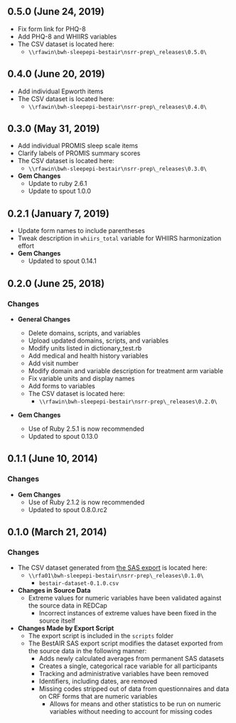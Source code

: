 ## 0.5.0 (June 24, 2019)

- Fix form link for PHQ-8
- Add PHQ-8 and WHIIRS variables
- The CSV dataset is located here:
  - `\\rfawin\bwh-sleepepi-bestair\nsrr-prep\_releases\0.5.0\`

## 0.4.0 (June 20, 2019)

- Add individual Epworth items
- The CSV dataset is located here:
  - `\\rfawin\bwh-sleepepi-bestair\nsrr-prep\_releases\0.4.0\`

## 0.3.0 (May 31, 2019)

- Add individual PROMIS sleep scale items
- Clarify labels of PROMIS summary scores
- The CSV dataset is located here:
  - `\\rfawin\bwh-sleepepi-bestair\nsrr-prep\_releases\0.3.0\`
- **Gem Changes**
  - Update to ruby 2.6.1
  - Update to spout 1.0.0

## 0.2.1 (January 7, 2019)

- Update form names to include parentheses
- Tweak description in `whiirs_total` variable for WHIIRS harmonization effort
- **Gem Changes**
  - Updated to spout 0.14.1

## 0.2.0 (June 25, 2018)

### Changes
- **General Changes**
  - Delete domains, scripts, and variables
  - Upload updated domains, scripts, and variables
  - Modify units listed in dictionary_test.rb
  - Add medical and health history variables
  - Add visit number
  - Modify domain and variable description for treatment arm variable
  - Fix variable units and display names
  - Add forms to variables
  - The CSV dataset is located here:
    - `\\rfawin\bwh-sleepepi-bestair\nsrr-prep\_releases\0.2.0\`

- **Gem Changes**
  - Use of Ruby 2.5.1 is now recommended
  - Updated to spout 0.13.0

## 0.1.1 (June 10, 2014)

### Changes
- **Gem Changes**
  - Use of Ruby 2.1.2 is now recommended
  - Updated to spout 0.8.0.rc2

## 0.1.0 (March 21, 2014)

### Changes
- The CSV dataset generated from [the SAS export](https://github.com/sleepepi/bestair-data-dictionary/blob/master/scripts/datasetexport.sas) is located here:
  - `\\rfa01\bwh-sleepepi-bestair\nsrr-prep\_releases\0.1.0\`
    - `bestair-dataset-0.1.0.csv`
- **Changes in Source Data**
  - Extreme values for numeric variables have been validated against the source data in REDCap
    - Incorrect instances of extreme values have been fixed in the source itself
- **Changes Made by Export Script**
  - The export script is included in the `scripts` folder
  - The BestAIR SAS export script modifies the dataset exported from the source data in the following manner:
    - Adds newly calculated averages from permanent SAS datasets
    - Creates a single, categorical race variable for all participants
    - Tracking and administrative variables have been removed
    - Identifiers, including dates, are removed
    - Missing codes stripped out of data from questionnaires and data on CRF forms that are numeric variables
      - Allows for means and other statistics to be run on numeric variables without needing to account for missing codes
